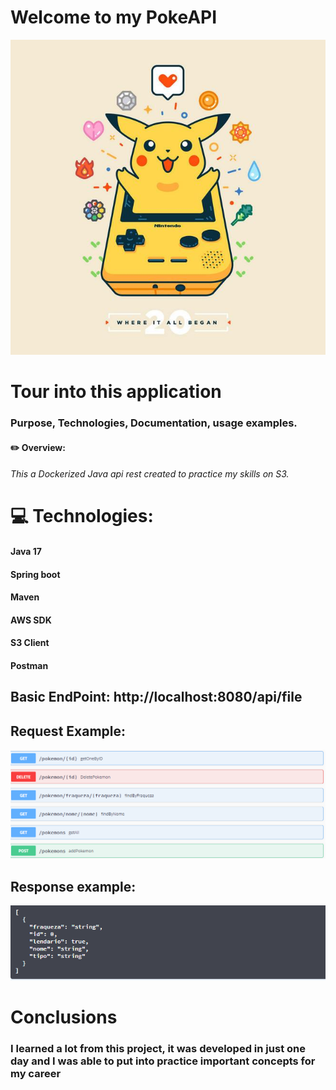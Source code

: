 # Welcome to my PokeAPI
![Welcome](https://github.com/ryxandy/pokeapi/blob/main/poke.jpg)
#                                                                        Tour into this application 
###                                                             Purpose, Technologies, Documentation, usage examples.



#### ✏️ Overview:
###### This a  Dockerized Java api rest created to practice my skills on S3.


#                 💻 Technologies:

#### Java 17
#### Spring boot
#### Maven
#### AWS SDK
#### S3 Client
#### Postman



## Basic EndPoint: http://localhost:8080/api/file

## Request Example:
![EndPoints](https://github.com/ryxandy/pokeapi/blob/main/endpoints.PNG)


## Response example:
![Json](https://github.com/ryxandy/pokeapi/blob/main/estruturapost.PNG)

# Conclusions
### I learned a lot from this project, it was developed in just one day and I was able to put into practice important concepts for my career

